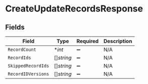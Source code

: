 # CreateUpdateRecordsResponse


## Fields

| Field              | Type               | Required           | Description        |
| ------------------ | ------------------ | ------------------ | ------------------ |
| `RecordCount`      | **int*             | :heavy_minus_sign: | N/A                |
| `RecordIds`        | []*string*         | :heavy_minus_sign: | N/A                |
| `SkippedRecordIds` | []*string*         | :heavy_minus_sign: | N/A                |
| `RecordIDVersions` | []*string*         | :heavy_minus_sign: | N/A                |